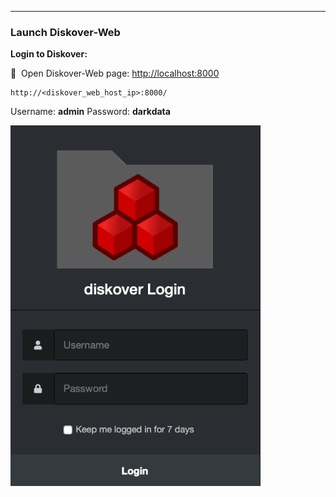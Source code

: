 ___
### Launch Diskover-Web

**Login to Diskover:**

🔴 &nbsp;Open Diskover-Web page: <a href=“http://localhost:8000”>http://localhost:8000</a>
```
http://<diskover_web_host_ip>:8000/
```

Username:  **admin**
Password:  **darkdata**

<img src="images/image_login_window_logo_diskover.png" width="400">
